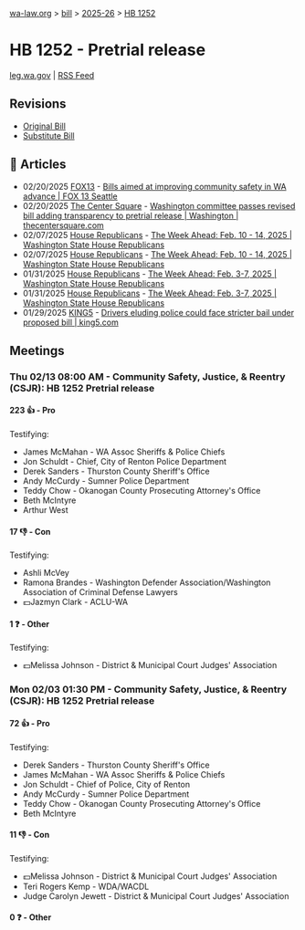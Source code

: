 [wa-law.org](/) > [bill](/bill/) > [2025-26](/bill/2025-26/) > [HB 1252](/bill/2025-26/hb/1252/)

# HB 1252 - Pretrial release
[leg.wa.gov](https://app.leg.wa.gov/billsummary?BillNumber=1252&Year=2025&Initiative=false) | [RSS Feed](./rss.xml)

## Revisions
* [Original Bill](1/)
* [Substitute Bill](S/)

## 📰 Articles
* 02/20/2025 [FOX13](/org/fox13/) - [Bills aimed at improving community safety in WA advance | FOX 13 Seattle](https://www.fox13seattle.com/news/bills-improving-community-safety-wa#:~:text=HB%201252)
* 02/20/2025 [The Center Square](/org/the_center_square/) - [Washington committee passes revised bill adding transparency to pretrial release | Washington | thecentersquare.com](https://www.thecentersquare.com/washington/article_0e62c276-efd4-11ef-a738-e372f4ccaaf4.html#:~:text=House%20Bill%201252)
* 02/07/2025 [House Republicans](/org/house_republicans/) - [The Week Ahead: Feb. 10 - 14, 2025 | Washington State House Republicans](http://houserepublicans.wa.gov/week/the-week-ahead-feb-10-14-2025/#:~:text=HB%201252)
* 02/07/2025 [House Republicans](/org/house_republicans/) - [The Week Ahead: Feb. 10 - 14, 2025 | Washington State House Republicans](https://houserepublicans.wa.gov/week/the-week-ahead-feb-10-14-2025/#:~:text=HB%201252)
* 01/31/2025 [House Republicans](/org/house_republicans/) - [The Week Ahead: Feb. 3-7, 2025 | Washington State House Republicans](http://houserepublicans.wa.gov/week/the-week-ahead-feb-3-7-2025/#:~:text=HB%201252)
* 01/31/2025 [House Republicans](/org/house_republicans/) - [The Week Ahead: Feb. 3-7, 2025 | Washington State House Republicans](https://houserepublicans.wa.gov/week/the-week-ahead-feb-3-7-2025/#:~:text=HB%201252)
* 01/29/2025 [KING5](/org/king5/) - [Drivers eluding police could face stricter bail under proposed bill | king5.com](https://www.king5.com/article/news/politics/state-politics/washington-law-would-change-how-judges-treat-drivers-run-from-police/281-29792d75-9aac-4d30-9c69-5e46f8ecdb45#:~:text=House%20Bill%201532)

## Meetings
### Thu 02/13 08:00 AM - Community Safety, Justice, & Reentry (CSJR): HB 1252 Pretrial release
#### 223 👍 - Pro
Testifying:
* James McMahan - WA Assoc Sheriffs & Police Chiefs
* Jon Schuldt - Chief, City of Renton Police Department
* Derek Sanders - Thurston County Sheriff's Office
* Andy McCurdy - Sumner Police Department
* Teddy Chow - Okanogan County Prosecuting Attorney's Office
* Beth McIntyre
* Arthur West

#### 17 👎 - Con
Testifying:
* Ashli McVey
* Ramona Brandes - Washington Defender Association/Washington Association of Criminal Defense Lawyers
* 💵Jazmyn Clark - ACLU-WA

#### 1 ❓ - Other
Testifying:
* 💵Melissa Johnson - District & Municipal Court Judges' Association

### Mon 02/03 01:30 PM - Community Safety, Justice, & Reentry (CSJR): HB 1252 Pretrial release
#### 72 👍 - Pro
Testifying:
* Derek Sanders - Thurston County Sheriff's Office
* James McMahan - WA Assoc Sheriffs & Police Chiefs
* Jon Schuldt - Chief of Police, City of Renton
* Andy McCurdy - Sumner Police Department
* Teddy Chow - Okanogan County Prosecuting Attorney's Office
* Beth McIntyre

#### 11 👎 - Con
Testifying:
* 💵Melissa Johnson - District & Municipal Court Judges' Association
* Teri Rogers Kemp - WDA/WACDL
* Judge Carolyn Jewett - District & Municipal Court Judges' Association

#### 0 ❓ - Other
